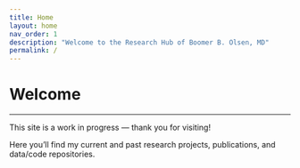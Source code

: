 ```yaml
---
title: Home
layout: home
nav_order: 1
description: "Welcome to the Research Hub of Boomer B. Olsen, MD"
permalink: /
---
```


# Welcome

___

This site is a work in progress — thank you for visiting!

Here you’ll find my current and past research projects, publications, and data/code repositories.  
